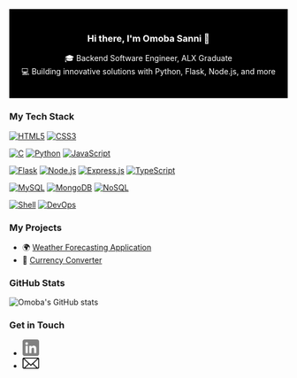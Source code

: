 <div style="background-color: black; color: white; padding: 20px; text-align: center;">

### Hi there, I'm Omoba Sanni 👋

🎓 Backend Software Engineer, ALX Graduate   
💻 Building innovative solutions with Python, Flask, Node.js, and more

</div>

### My Tech Stack
[![HTML5](https://img.shields.io/badge/-HTML5-E34F26?style=flat&logo=html5&logoColor=white)](https://github.com/OmobaVII/AirBnB_clone_v2/tree/master/web_static)
[![CSS3](https://img.shields.io/badge/-CSS3-1572B6?style=flat&logo=css3&logoColor=white)](https://github.com/OmobaVII/AirBnB_clone_v2/tree/master/web_static)


[![C](https://img.shields.io/badge/-C-A8B9CC?style=flat&logo=c&logoColor=white)](https://github.com/OmobaVII/simple_shell)
[![Python](https://img.shields.io/badge/-Python-3776AB?style=flat&logo=python&logoColor=white)](https://github.com/OmobaVII/alx-higher_level_programming)
[![JavaScript](https://img.shields.io/badge/-JavaScript-F7DF1E?style=flat&logo=javascript&logoColor=black)](https://github.com/OmobaVII/alx-higher_level_programming/tree/master/0x15-javascript-web_jquery)


[![Flask](https://img.shields.io/badge/-Flask-000000?style=flat&logo=flask&logoColor=white)](https://github.com/OmobaVII/AirBnB_clone_v2/tree/master/web_flask)
[![Node.js](https://img.shields.io/badge/-Node.js-339933?style=flat&logo=node.js&logoColor=white)](https://github.com/OmobaVII/alx-backend-javascript/tree/master/0x05-Node_JS_basic)
[![Express.js](https://img.shields.io/badge/-Express.js-000000?style=flat&logo=express&logoColor=white)](https://github.com/OmobaVII/alx-backend-javascript/tree/master/0x05-Node_JS_basic)
[![TypeScript](https://img.shields.io/badge/-TypeScript-3178C6?style=flat&logo=typescript&logoColor=white)](https://github.com/OmobaVII/alx-backend-javascript/tree/master/0x04-TypeScript)

[![MySQL](https://img.shields.io/badge/-MySQL-4479A1?style=flat&logo=mysql&logoColor=white)](https://github.com/OmobaVII/alx-higher_level_programming/tree/master/0x0E-SQL_more_queries)
[![MongoDB](https://img.shields.io/badge/-MongoDB-47A248?style=flat&logo=mongodb&logoColor=white)](https://github.com/OmobaVII/AirBnB_clone_v4)
[![NoSQL](https://img.shields.io/badge/-NoSQL-E34F26?style=flat&logoColor=white)](https://github.com/OmobaVII/AirBnB_clone_v4)


[![Shell](https://img.shields.io/badge/-Shell_Script-4EAA25?style=flat&logo=gnu-bash&logoColor=white)](https://github.com/OmobaVII/alx-system_engineering-devops)
[![DevOps](https://img.shields.io/badge/-DevOps-0A0FFF?style=flat&logo=devops&logoColor=white)](https://github.com/OmobaVII/alx-system_engineering-devops)



### My Projects
- 🌍 [Weather Forecasting Application](https://kofifloki.github.io/Weatherly-App/)
- 💱 [Currency Converter](https://omobavii.github.io/CurrenSee/)

### GitHub Stats
![Omoba's GitHub stats](https://github-readme-stats.vercel.app/api?username=OmobaVII&show_icons=true&theme=radical)

### Get in Touch
- <a href="https://www.linkedin.com/in/sanni-omoba/"><img src="images/linkedin-3-xxl.png" height="30" width="30" alt="LinkedIn"></a>
- <a href="mailto:omoba.career@gmail.com/"><img src="images/mail.png" height="20" width="30" alt="Mail Me"></a>